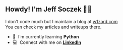 ## Howdy! I'm Jeff Soczek 👨‍🚀

I don't code much but I maintain a blog at [w1zard.com]<br/>
You can check my articles and writeups there.

- :seedling: &nbsp;I’m currently learning **Python**
- :computer: &nbsp;Connect with me on **[LinkedIn]**

<!-- links -->
[w1zard.com]: https://w1zard.com/
[linkedin]: https://www.linkedin.com/in/jsoczek "Jefferson Soczek on LinkedIn"
